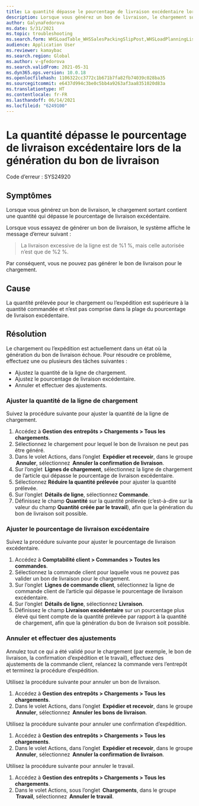 ```yaml
---
title: La quantité dépasse le pourcentage de livraison excédentaire lors de la génération du bon de livraison
description: Lorsque vous générez un bon de livraison, le chargement sortant contient une quantité qui dépasse le pourcentage de livraison excédentaire.
author: GalynaFedorova
ms.date: 5/31/2021
ms.topic: troubleshooting
ms.search.form: WHSLoadTable_WHSSalesPackingSlipPost,WHSLoadPlanningListPage_WHSSalesPackingSlipPost,WHSLoadPlanningWorkbench_WHSSalesPackingSlipPost
audience: Application User
ms.reviewer: kamaybac
ms.search.region: Global
ms.author: v-gfedorova
ms.search.validFrom: 2021-05-31
ms.dyn365.ops.version: 10.0.18
ms.openlocfilehash: 1106322cc3772c1b671b7fa82fb74039c028ba35
ms.sourcegitcommit: e6437d994c3be0c5bb4a9263af3aa8351020d83a
ms.translationtype: HT
ms.contentlocale: fr-FR
ms.lasthandoff: 06/14/2021
ms.locfileid: "6249100"
---
```

# <a name="quantity-exceeds-over-delivery-percentage-during-packing-slip-generation"></a>La quantité dépasse le pourcentage de livraison excédentaire lors de la génération du bon de livraison

Code d’erreur : SYS24920

## <a name="symptoms"></a>Symptômes

Lorsque vous générez un bon de livraison, le chargement sortant contient une quantité qui dépasse le pourcentage de livraison excédentaire.

Lorsque vous essayez de générer un bon de livraison, le système affiche le message d’erreur suivant :

> La livraison excessive de la ligne est de %1 %, mais celle autorisée n’est que de %2 %.

Par conséquent, vous ne pouvez pas générer le bon de livraison pour le chargement.

## <a name="cause"></a>Cause

La quantité prélevée pour le chargement ou l’expédition est supérieure à la quantité commandée et n’est pas comprise dans la plage du pourcentage de livraison excédentaire.

## <a name="resolution"></a>Résolution

Le chargement ou l’expédition est actuellement dans un état où la génération du bon de livraison échoue. Pour résoudre ce problème, effectuez une ou plusieurs des tâches suivantes :

- Ajustez la quantité de la ligne de chargement.
- Ajustez le pourcentage de livraison excédentaire.
- Annuler et effectuer des ajustements.

### <a name="adjust-the-load-line-quantity"></a>Ajuster la quantité de la ligne de chargement

Suivez la procédure suivante pour ajuster la quantité de la ligne de chargement.

1. Accédez à **Gestion des entrepôts \> Chargements \> Tous les chargements**.
1. Sélectionnez le chargement pour lequel le bon de livraison ne peut pas être généré.
1. Dans le volet Actions, dans l’onglet  **Expédier et recevoir**, dans le groupe  **Annuler**, sélectionnez  **Annuler la confirmation de livraison**.
1. Sur l’onglet  **Lignes de chargement**, sélectionnez la ligne de chargement de l’article qui dépasse le pourcentage de livraison excédentaire.
1. Sélectionnez **Réduire la quantité prélevée** pour ajuster la quantité prélevée.
1. Sur l’onglet  **Détails de ligne**, sélectionnez **Commande**.
1. Définissez le champ **Quantité** sur la quantité prélevée (c’est-à-dire sur la valeur du champ **Quantité créée par le travail**), afin que la génération du bon de livraison soit possible.

### <a name="adjust-the-over-delivery-percentage"></a>Ajuster le pourcentage de livraison excédentaire

Suivez la procédure suivante pour ajuster le pourcentage de livraison excédentaire.

1. Accédez à **Comptabilité client \> Commandes \> Toutes les commandes**.
1. Sélectionnez la commande client pour laquelle vous ne pouvez pas valider un bon de livraison pour le chargement.
1. Sur l’onglet  **Lignes de commande client**, sélectionnez la ligne de commande client de l’article qui dépasse le pourcentage de livraison excédentaire.
1. Sur l’onglet  **Détails de ligne**, sélectionnez **Livraison**.
1. Définissez le champ **Livraison excédentaire** sur un pourcentage plus élevé qui tient compte de la quantité prélevée par rapport à la quantité de chargement, afin que la génération du bon de livraison soit possible.

### <a name="reverse-and-make-adjustments"></a>Annuler et effectuer des ajustements

Annulez tout ce qui a été validé pour le chargement (par exemple, le bon de livraison, la confirmation d’expédition et le travail), effectuez des ajustements de la commande client, relancez la commande vers l’entrepôt et terminez la procédure d’expédition.

Utilisez la procédure suivante pour annuler un bon de livraison.

1. Accédez à **Gestion des entrepôts \> Chargements \> Tous les chargements**.
1. Dans le volet Actions, dans l’onglet  **Expédier et recevoir**, dans le groupe  **Annuler**, sélectionnez  **Annuler les bons de livraison**.

Utilisez la procédure suivante pour annuler une confirmation d’expédition.

1. Accédez à **Gestion des entrepôts \> Chargements \> Tous les chargements**.
1. Dans le volet Actions, dans l’onglet  **Expédier et recevoir**, dans le groupe  **Annuler**, sélectionnez  **Annuler la confirmation de livraison**.

Utilisez la procédure suivante pour annuler le travail.

1. Accédez à **Gestion des entrepôts \> Chargements \> Tous les chargements**.
1. Dans le volet Actions, sous l’onglet  **Chargements**, dans le groupe  **Travail**, sélectionnez  **Annuler le travail**.
